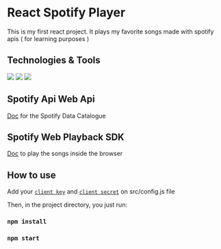 # React Spotify Player

This is my first react project. It plays my favorite songs made with spotify apis ( for learning purposes )

## Technologies & Tools

![](https://img.shields.io/badge/Code-Javascript-informational?style=flat&logo=javascript&logoColor=white&color=2bbc8a)
![](https://img.shields.io/badge/Code-React-informational?style=flat&logo=react&logoColor=white&color=2bbc8a)
![](https://img.shields.io/badge/Tools-Redux-informational?style=flat&logo=redux&logoColor=white&color=2bbc8a)

## Spotify Api Web Api
[Doc]((https://developer.spotify.com/documentation/web-api/))
for the Spotify Data Catalogue

## Spotify Web Playback SDK

[Doc](https://developer.spotify.com/documentation/web-playback-sdk/reference/) to play the songs inside the browser

## How to use

Add your [`client key`](https://developer.spotify.com/dashboard/applications) and [`client secret`](https://developer.spotify.com/dashboard/applications) on src/config.js file

Then, in the project directory, you just run:

### `npm install`
### `npm start`
